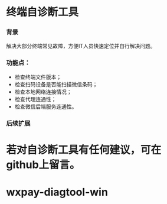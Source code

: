 # 终端自诊断工具

### 背景

解决大部分终端常见故障，方便IT人员快速定位并自行解决问题。



### 功能点：

* 检查终端文件版本；
* 检查扫码设备是否能扫描微信条码；
* 检查本地网络连接情况；
* 检查代理连通性；
* 检查微信后端服务连通性。



### 后续扩展

若对自诊断工具有任何建议，可在github上留言。
=======
# wxpay-diagtool-win
